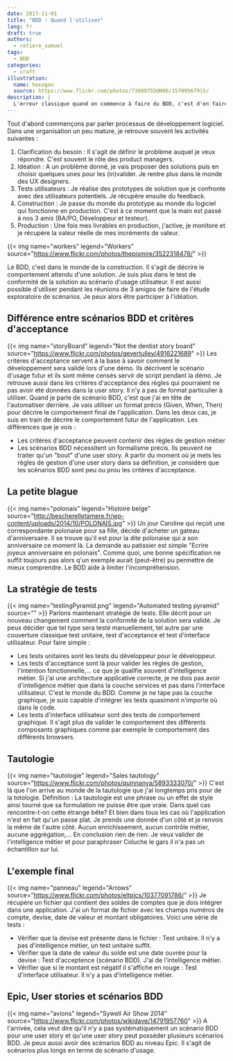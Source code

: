 ```yaml
---
date: 2017-11-01
title: "BDD : Quand l'utiliser"
lang: fr
draft: true
authors:
  - retiere_samuel
tags:
  - BDD
categories:
  - craft
illustration:
  name: hexagon
  source: https://www.flickr.com/photos/73689755@N06/15709567915/
description: |
  L'erreur classique quand on commence à faire du BDD, c'est d'en faire tout le temps et de se retrouver avec beaucoup beaucoup de scénarios. Je propose donc d'expliquer quand le BDD est pertinent (ou pas).
--- 
```

Tout d'abord commençons par parler processus de développement logiciel. Dans une organisation un peu mature, je retrouve souvent les activités suivantes :
1. Clarification du besoin : Il s'agit de définir le problème auquel je veux répondre. C'est souvent le rôle des product managers.
2. Idéation : A un problème donné, je vais proposer des solutions puis en choisir quelques unes pour les (in)valider. Je rentre plus dans le monde des UX designers.
3. Tests utilisateurs : Je réalise des prototypes de solution que je confronte avec des utilisateurs potentiels. Je récupère ensuite du feedback. 
4. Construction : Je passe du monde du prototype au monde du logiciel qui fonctionne en production. C'est à ce moment que la main est passé à nos 3 amis (BA/PO, Développeur et testeur).
5. Production : Une fois mes livrables en production, j'active, je monitore et je récupère la valeur réelle de mes incréments de valeur.

{{< img name="workers" legend="Workers" source="https://www.flickr.com/photos/thepismire/3522318478/" >}}

Le BDD, c'est dans le monde de la construction. Il s'agit de décrire le comportement attendu d'une solution. Je suis plus dans le test de conformité de la solution au scénario d'usage utilisateur. Il est aussi possible d'utiliser pendant les réunions de 3 amigos de faire de l'étude exploratoire de scénarios. Je peux alors être participer à l'idéation.

## Différence entre scénarios BDD et critères d'acceptance
{{< img name="storyBoard" legend="Not the dentist story board" source="https://www.flickr.com/photos/gevertulley/4916221689" >}}
Les critères d'acceptance servent à la base à savoir comment le développement sera validé lors d'une démo. Ils décrivent le scénario d'usage futur et ils sont même censés servir de script pendant la démo. Je retrouve aussi dans les critères d'acceptance des règles qui pourraient ne pas avoir été données dans la user story. Il n'y a pas de format particulier à utiliser. Quand je parle de scénario BDD, c'est que j'ai en tête de l'automatiser derrière. Je vais utiliser un format précis (Given, When, Then) pour décrire le comportement final de l'application. Dans les deux cas, je suis en train de décrire le comportement futur de l'application. Les différences que je vois :
- Les critères d'acceptance peuvent contenir des règles de gestion métier
- Les scénarios BDD nécessitent un formalisme précis. Ils peuvent ne traiter qu'un "bout" d'une user story.
A partir du moment où je mets les règles de gestion d'une user story dans sa définition, je considère que les scénarios BDD sont peu ou prou les critères d'acceptance.

## La petite blague 
{{< img name="polonais" legend="Histoire belge" source="http://bescherelletamere.fr/wp-content/uploads/2014/10/POLONAIS.jpg" >}}
Un jour Caroline qui reçoit une correspondante polonaise pour sa fille, décide d'acheter un gateau d'anniversaire. Il se trouve qu'il est pour la dite polonaise qui a son anniversaire ce moment là. La demande au patissier est simple "Ecrire joyeux anniversaire en polonais". Comme quoi, une bonne spécification ne suffit toujours pas alors q'un exemple aurait (peut-être) pu permettre de mieux comprendre. Le BDD aide à limiter l'incompréhension.

## La stratégie de tests
{{< img name="testingPyramid.png" legend="Automated testing pyramid" source="" >}}
Parlons maintenant stratégie de tests. Elle décrit pour un nouveau changement comment la conformité de la solution sera validé. Je peux décider que tel type sera testé manuellement, tel autre par une couverture classique test unitaire, test d'acceptance et test d'interface utilisateur. 
Pour faire simple :
- Les tests unitaires sont les tests du développeur pour le développeur. 
- Les tests d'acceptance sont là pour valider les règles de gestion, l'intention fonctionnelle,... ce que je qualifie souvent d'intelligence métier. Si j'ai une architecture applicative correcte, je ne dois pas avoir d'intelligence métier que dans la couche services et pas dans l'interface utilisateur. C'est le monde du BDD. Comme je ne tape pas la couche graphique, je suis capable d'intégrer les tests quasiment n'importe où dans le code.
- Les tests d'interface utilisateur sont des tests de comportement graphique. Il s'agit plus de valider le comportement des différents composants graphiques comme par exemple le comportement des différents browsers.

## Tautologie
{{< img name="tautologie" legend="Sales tautology" source="https://www.flickr.com/photos/quinnanya/5893333070/" >}}
C'est là que l'on arrive au monde de la tautologie que j'ai longtemps pris pour de la totologie. Définition : La tautologie est une phrase ou un effet de style ainsi tourné que sa formulation ne puisse être que vraie. Dans quel cas rencontre-t-on cette étrange bête? Et bien dans tous les cas où l'application n'est en fait qu'un passe plat. Je prends une donnée d'un côté et je renvois la même de l'autre côté. Aucun enrichissement, aucun contrôle métier, aucune aggrégation,... En conclusion rien de rien. Je veux valider de l'intelligence métier et pour paraphraser Coluche le gars il n'a pas un échantillon sur lui.

## L'exemple final
{{< img name="panneau" legend="Arrows" source="https://www.flickr.com/photos/eltpics/10377091786/" >}}
Je récupère un fichier qui contient des soldes de comptes que je dois intégrer dans une application. J'ai un format de fichier avec les champs numéros de compte, devise, date de valeur et montant obligatoires. Voici une série de tests :
- Vérifier que la devise est présente dans le fichier : Test unitaire. Il n'y a pas d'intelligence métier, un test unitaire suffit.
- Vérifier que la date de valeur du solde est une date ouvrée pour la devise : Test d'acceptence (scénario BDD). J'ai de l'intelligence métier.
- Vérifier que si le montant est négatif il s'affiche en rouge : Test d'interface utilisateur. Il n'y a pas d'intelligence métier.

## Epic, User stories et scénarios BDD
{{< img name="avions" legend="Sywell Air Show 2014" source="https://www.flickr.com/photos/wikidave/14791957760" >}}
A l'arrivée, cela veut dire qu'il n'y a pas systématiquement un scénario BDD pour une user story et qu'une user story peut posséder plusieurs scénarios BDD. Je peux aussi avoir des scénarios BDD au niveau Epic. Il s'agit de scénarios plus longs en terme de scénario d'usage.  
